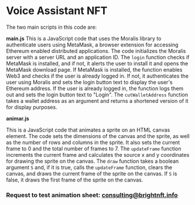 # Voice Assistant NFT

The two main scripts in this code are:


**main.js**
This is a JavaScript code that uses the Moralis library to authenticate users using MetaMask, a browser extension for accessing Ethereum enabled distributed applications. The code initializes the Moralis server with a server URL and an application ID. The `login` function checks if MetaMask is installed, and if not, it alerts the user to install it and opens the MetaMask download page. If MetaMask is installed, the function enables Web3 and checks if the user is already logged in. If not, it authenticates the user using Moralis and sets the login button text to display the user's Ethereum address. If the user is already logged in, the function logs them out and sets the login button text to "Login". The `cutWalletAddress` function takes a wallet address as an argument and returns a shortened version of it for display purposes.

**animar.js**

This is a JavaScript code that animates a sprite on an HTML canvas element. The code sets the dimensions of the canvas and the sprite, as well as the number of rows and columns in the sprite. It also sets the current frame to 0 and the total number of frames to 7. The `updateFrame` function increments the current frame and calculates the source x and y coordinates for drawing the sprite on the canvas. The `draw` function takes a boolean argument `S` and, if it is true, calls the `updateFrame` function, clears the canvas, and draws the current frame of the sprite on the canvas. If `S` is false, it draws the first frame of the sprite on the canvas.


### Request to test animation sheet: consulting@brightnft.info 
